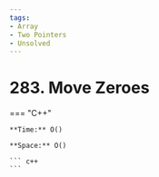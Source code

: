 ```yaml
---
tags:
- Array
- Two Pointers
- Unsolved
---
```



# 283. Move Zeroes

=== "C++"

    **Time:** O()

    **Space:** O()

    ``` c++
    ```